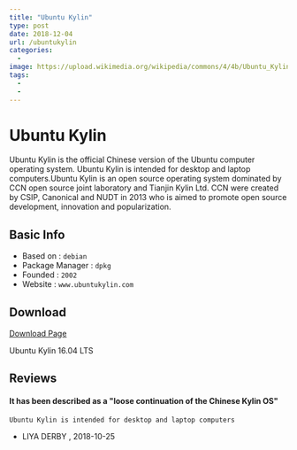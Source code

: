 ```yaml
---
title: "Ubuntu Kylin"
type: post
date: 2018-12-04
url: /ubuntukylin
categories:
  -
image: https://upload.wikimedia.org/wikipedia/commons/4/4b/Ubuntu_Kylin_logo.png 
tags:
  - 
  - 
---
```




# Ubuntu Kylin

Ubuntu Kylin is the official Chinese version of the Ubuntu computer operating system. Ubuntu Kylin is intended for desktop and laptop computers.Ubuntu Kylin is an open source operating system dominated by CCN open source joint laboratory and Tianjin Kylin Ltd. CCN were created by CSIP, Canonical and NUDT in 2013 who is aimed to promote open source development, innovation and popularization. 

## Basic Info

* Based on : `debian`
* Package Manager : `dpkg`
* Founded : `2002`
* Website : `www.ubuntukylin.com`
## Download

[Download Page](http://www.ubuntu.org.cn/download/ubuntu-kylin)

Ubuntu Kylin 16.04 LTS

## Reviews

#### It has been described as a "loose continuation of the Chinese Kylin OS"

```
Ubuntu Kylin is intended for desktop and laptop computers
```
- LIYA DERBY , 2018-10-25
